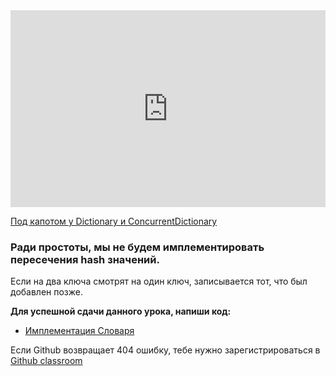 <iframe width="100%" height="315" src="https://www.youtube.com/embed/vBxmYemGUWk" frameborder="0" allow="accelerometer; autoplay; encrypted-media; gyroscope; picture-in-picture" allowfullscreen></iframe>   



<a href="https://habr.com/ru/post/198104/">Под капотом у Dictionary и ConcurrentDictionary</a>   



### Ради простоты, мы не будем имплементировать пересечения hash значений.
Если на два ключа смотрят на один ключ, записывается тот, что был добавлен позже. 

**Для успешной сдачи данного урока, напиши код:**   
- <a href="https://github.com/alem-classroom/student-algo-and-data-structures-${GITHUB_LOGIN}/tree/master/hashmap" class="repo-button">Имплементация Словаря</a>   

Если Github возвращает 404 ошибку, тебе нужно зарегистрироваться в <a href="https://classroom.github.com/a/C3CkZIsW">Github classroom</a>   


